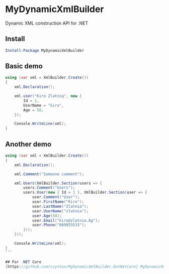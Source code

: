 # MyDynamicXmlBuilder
Dynamic XML construction API for .NET

## Install

```powershell
Install-Package MyDynamicXmlBuilder
```

## Basic demo
```cs
using (var xml = XmlBuilder.Create())
{
	xml.Declaration();

    xml.user("Kiro Zlatniq", new {
        Id = 1,
        UserName = "kiro",
        Age = 50,
    });

    Console.WriteLine(xml);
}  
```

## Another demo

````cs
using (var xml = XmlBuilder.Create())
{
    xml.Declaration();

    xml.Comment("Someone comment");

    xml.Users(XmlBuilder.Section(users => {
        users.Comment("Users");
        users.User(new { Id = 1 }, XmlBuilder.Section(user => {
            user.Comment("User");
            user.FirstName("Kiro");
            user.LastName("Zlatnia");
            user.UserName("zlatnia");
            user.Age(50);
            user.Email("kiro@zlatnia.bg");
            user.Phone("089855533");
        }));
    }));

	Console.WriteLine(xml);
}
```

## For .NET Core
[https://github.com/csyntax/MyDynamicXmlBuilder.DotNetCore] MyDynamicXmlBuilder for .NET Core